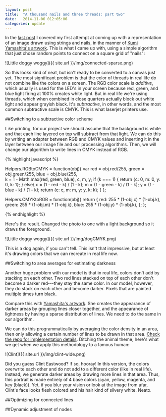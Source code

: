 ```yaml
---
layout: post
title:  "A thousand nails and three threads: part two"
date:   2014-11-06 012:05:06
categories: update
---
```


In the [last post](http://rewonc.github.io/update/2014/11/03/A-thousand-nails-and-three-threads.html) I covered my first attempt at coming up with a representation of an image drawn using strings and nails, in the manner of [Kumi Yamashita's artwork](http://www.kumiyamashita.com/constellation/). This is what I came up with, using a simple algorithm that just chose random points to connect on a square grid of "nails":

![Little doggy woggy]({{ site.url }}/img/connected-sparse.png)

So this looks kind of neat, but isn't ready to be converted to a canvas just yet. The most significant problem is that the color of threads in real life do not combine like the colors on a screen. The RGB color scale is _additive_, which usually is used for the LED's in your screen because red, green, and blue light firing at 100% creates white light. But in real life we're using threads, which when combined in close quarters actually block out white light and appear grayish black. It's _subtractive_, in other words, and the most common subtractive scale is CMYK. This is what laserjet printers use. 

##Switching to a subtractive color scheme

Like printing, for our project we should assume that the background is white and that each line layered on top will subtract from that light. We can do this by writing an adapter between RGB and CMYK values and inserting it in the layer between our image file and our processing algorithms. Then, we will change our algorithm to write lines in CMYK instead of RGB. 

{% highlight javascript %}

Helpers.RGBtoCMYK = function(obj){
  var red = obj.red/255,
    green = obj.green/255,
     blue = obj.blue/255,  
        k = 1 - Math.max(red, green, blue),
        c, m, y;
  if (k === 1) {
    return {c: 0, m: 0, y: 0, k: 1};
  } else{
    c = (1 - red - k) / (1 - k);
    m = (1 - green - k) / (1 - k);
    y = (1 - blue - k) / (1 - k);
    return {c: c, m: m, y: y, k: k};
  }
};

Helpers.CMYKtoRGB = function(obj){
  return {
    red: 255 * (1-obj.c) * (1-obj.k),
    green: 255 * (1-obj.m) * (1-obj.k),
    blue: 255 * (1-obj.y) * (1-obj.k),
  };
};

{% endhighlight %}

Here's the result. Changed the photo to one with a light background so it draws the foreground.

![Little doggy woggy]({{ site.url }}/img/dogCMYK.png)

This is a dog again, if you can't tell. This isn't that impressive, but at least it's drawing colors that we can recreate in real life now.  

##Switching to area averages for estimating darkness

Another huge problem with our model is that in real life, colors don't add by stacking on each other. Two red lines stacked on top of each other don't become a darker red---they stay the same color. In our model, however, they do stack on each other and become darker. Pixels that are painted multiple times turn black.

Compare this with [Yamashita's artwork](http://www.kumiyamashita.com/constellation/). She creates the appearance of darker areas by grouping lines closer together, and the appearance of lightness by having a sparse distribution of lines. We need to do the same in our algorithm. 

We can do this programmatically by averaging the color density in an area, then only allowing a certain number of lines to be drawn in that area. [Check the repo for implementation details](https://github.com/rewonc/nailsandthread). Ditching the animal theme, here's what we get when we apply this methodology to a famous human:

![Clint]({{ site.url }}/img/clint-wide.png)

Did you guess Clint Eastwood? If so, hooray! In this version, the colors overwrite each other and do not add to a different color (like in real life). Instead, we generate darker areas by drawing more lines in that area. Thus, this portrait is made entirely of 4 base colors (cyan, yellow, magenta, and key (black)).  Yet, if you blur your vision or look at the image from afar, Clint's face looks flesh colored and his hair kind of silvery white. Neato.

##Optimizing for connected lines


##Dynamic adjustment of nodes










